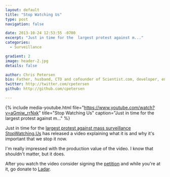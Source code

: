 ```yaml
---
layout: default
title: "Stop Watching Us"
type: post
navigation: false

date: 2013-10-24 12:53:55 -0700
excerpt: "Just in time for the  largest protest against m..."
categories:
  - Surveillance

gradient: 2
image: header-2.jpg
details: false

author: Chris Petersen
bio: Father, husband, CTO and cofounder of Scientist.com, developer, entrepreneur and technologist.
twitter: http://twitter.com/cpetersen
github: http://github.com/cpetersen

---
```


{% include media-youtube.html file="https://www.youtube.com/watch?v=aGmiw_rrNxk" title="Stop Watching Us" caption="Just in time for the  largest protest against m..." %}

Just in time for the  [largest protest against mass surveillance](https://rally.stopwatching.us/)    [StopWatching.Us](https://optin.stopwatching.us/)  has released a video explaining what it is and why it's important that we stop it now. 

 I'm really impressed with the production value of the video. I know that shouldn't matter, but it does. 

 After you watch the video consider signing the  [petition](https://optin.stopwatching.us/)  and while you're at it, go donate to  [Ladar](https://rally.org/lavabit). 

 
